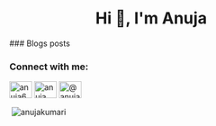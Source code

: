 <h1 align="center">Hi 👋, I'm Anuja</h1>
### Blogs posts
<!-- BLOG-POST-LIST:START -->
<!-- BLOG-POST-LIST:END -->

<h3 align="left">Connect with me:</h3>
<p align="left">
<a href="https://twitter.com/anuja6204" target="blank"><img align="center" src="https://cdn.jsdelivr.net/npm/simple-icons@3.0.1/icons/twitter.svg" alt="anuja6204" height="30" width="40" /></a>
<a href="https://linkedin.com/in/anuja kumari" target="blank"><img align="center" src="https://cdn.jsdelivr.net/npm/simple-icons@3.0.1/icons/linkedin.svg" alt="anuja kumari" height="30" width="40" /></a>
<a href="https://medium.com/@anuja_kumari" target="blank"><img align="center" src="https://cdn.jsdelivr.net/npm/simple-icons@3.0.1/icons/medium.svg" alt="@anuja_kumari" height="30" width="40" /></a>
</p>

<p>&nbsp;<img align="center" src="https://github-readme-stats.vercel.app/api?username=anujakumari&show_icons=true&locale=en" alt="anujakumari" /></p>
